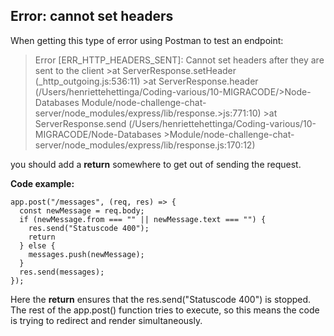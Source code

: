 ## Error: cannot set headers
When getting this type of error using Postman to test an endpoint:  
>Error [ERR_HTTP_HEADERS_SENT]: Cannot set headers after they are sent to the client
    >at ServerResponse.setHeader (_http_outgoing.js:536:11)
    >at ServerResponse.header (/Users/henriettehettinga/Coding-various/10-MIGRACODE/>Node-Databases Module/node-challenge-chat-server/node_modules/express/lib/response.>js:771:10)
    >at ServerResponse.send (/Users/henriettehettinga/Coding-various/10-MIGRACODE/Node-Databases >Module/node-challenge-chat-server/node_modules/express/lib/response.js:170:12)

you should add a **return** somewhere to get out of sending the request.

**Code example:**
```
app.post("/messages", (req, res) => {
  const newMessage = req.body;
  if (newMessage.from === "" || newMessage.text === "") {    
    res.send("Statuscode 400");
    return
  } else {
    messages.push(newMessage);
  }
  res.send(messages);
});
```
Here the **return** ensures that the res.send("Statuscode 400") is stopped. The rest of the app.post() function tries to execute, so this means the code is trying to redirect and render simultaneously. 
